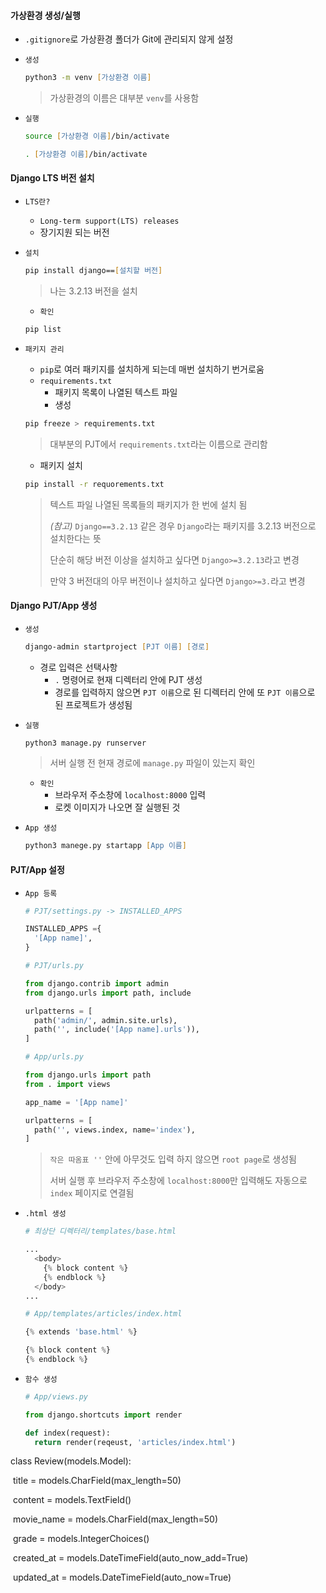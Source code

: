 #### 가상환경 생성/실행

- `.gitignore`로 가상환경 폴더가 Git에 관리되지 않게 설정

- `생성`

  ```zsh
  python3 -m venv [가상환경 이름]
  ```

  > 가상환경의 이름은 대부분 `venv`를 사용함

- `실행`

  ```zsh
  source [가상환경 이름]/bin/activate
  
  . [가상환경 이름]/bin/activate
  ```

  

#### Django LTS 버전 설치

- `LTS란?`

  - `Long-term support(LTS) releases	`
  - 장기지원 되는 버전

- `설치`

  ```zsh
  pip install django==[설치할 버전]
  ```

  > 나는 3.2.13 버전을 설치

  - `확인`

  ```zsh
  pip list
  ```

- `패키지 관리`

  - `pip`로 여러 패키지를 설치하게 되는데 매번 설치하기 번거로움
  - `requirements.txt`
    - 패키지 목록이 나열된 텍스트 파일
    - 생성

  ```zsh
  pip freeze > requirements.txt
  ```

  > 대부분의 PJT에서 `requirements.txt`라는 이름으로 관리함

  - 패키지 설치

  ```zsh
  pip install -r requorements.txt
  ```

  > 텍스트 파일 나열된 목록들의 패키지가 한 번에 설치 됨
  >
  > 
  >
  > *(참고)* `Django==3.2.13` 같은 경우 `Django`라는 패키지를 3.2.13 버전으로 설치한다는 뜻
  >
  > 단순히 해당 버전 이상을 설치하고 싶다면 `Django>=3.2.13`라고 변경
  >
  > 만약 3 버전대의 아무 버전이나 설치하고 싶다면 `Django>=3.`라고 변경



#### Django PJT/App 생성

- `생성`

  ```zsh
  django-admin startproject [PJT 이름] [경로]
  ```

  - 경로 입력은 선택사항
    - `.` 명령어로 현재 디렉터리 안에 PJT 생성
    - 경로를 입력하지 않으면 `PJT 이름`으로 된 디렉터리 안에 또 `PJT 이름`으로 된 프로젝트가 생성됨

- `실행`

  ```zsh
  python3 manage.py runserver
  ```

  > 서버 실행 전 현재 경로에 `manage.py` 파일이 있는지 확인

  - `확인`
    - 브라우저 주소창에 `localhost:8000` 입력
    - 로켓 이미지가 나오면 잘 실행된 것

- `App 생성`

  ```zsh
  python3 manege.py startapp [App 이름]
  ```

  

#### PJT/App 설정

- `App 등록`

  ```python
  # PJT/settings.py -> INSTALLED_APPS
  
  INSTALLED_APPS ={
    '[App name]',
  }
  ```

  ```python
  # PJT/urls.py
  
  from django.contrib import admin
  from django.urls import path, include
  
  urlpatterns = [
    path('admin/', admin.site.urls),
    path('', include('[App name].urls')),
  ]
  ```

  ```python
  # App/urls.py
  
  from django.urls import path
  from . import views
  
  app_name = '[App name]'
  
  urlpatterns = [
    path('', views.index, name='index'),
  ]
  ```

  > `작은 따옴표 ''` 안에 아무것도 입력 하지 않으면 `root page`로 생성됨
  >
  > 서버 실행 후 브라우저 주소창에 `localhost:8000`만 입력해도 자동으로 `index` 페이지로 연결됨

- `.html 생성`

  ```python
  # 최상단 디렉터리/templates/base.html
  
  ...
    <body>
      {% block content %}
      {% endblock %}
    </body>
  ...
  ```

  ```python
  # App/templates/articles/index.html
  
  {% extends 'base.html' %}
  
  {% block content %}
  {% endblock %}
  ```

- `함수 생성`

  ```python
  # App/views.py
  
  from django.shortcuts import render
  
  def index(request):
    return render(reqeust, 'articles/index.html')
  ```

  

class Review(models.Model):

​    title = models.CharField(max_length=50)

​    content = models.TextField()

​    movie_name = models.CharField(max_length=50)

​    grade = models.IntegerChoices()

​    created_at = models.DateTimeField(auto_now_add=True)

​    updated_at = models.DateTimeField(auto_now=True)